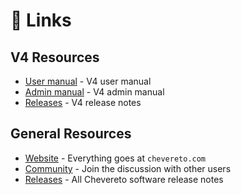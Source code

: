 # 🚩 Links

## V4 Resources

* [User manual](https://v4-user.chevereto.com/) - V4 user manual
* [Admin manual](https://v4-user.chevereto.com/) - V4 admin manual
* [Releases](https://releases.chevereto.com/4.X/) - V4 release notes

## General Resources

* [Website](https://chevereto.com/) - Everything goes at `chevereto.com`
* [Community](https://chevereto.com/community/) - Join the discussion with other users
* [Releases](https://releases.chevereto.com/) - All Chevereto software release notes
